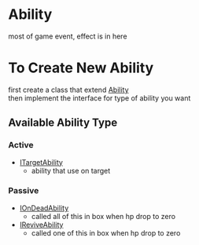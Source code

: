# Ability
most of game event, effect is in here

# To Create New Ability
first create a class that extend  [Ability](Assets/Scripts/_Sources/Game/Ability/Ability.cs)  
then implement the interface for type of ability you want

## Available Ability Type

### Active
- [ITargetAbility](Assets/Scripts/_Sources/Game/Ability/ITargetAbility.cs)  
    - ability that use on target

### Passive
- [IOnDeadAbility](Assets/Scripts/_Sources/Game/Ability/IOnDead.cs)  
    - called all of this in box when hp drop to zero
- [IReviveAbility](Assets/Scripts/_Sources/Game/Ability/IReviveAbility.cs)
    - called one of this in box when hp drop to zero